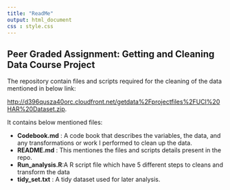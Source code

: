 ```yaml
---
title: "ReadMe"
output: html_document
css : style.css
---
```


## **Peer Graded Assignment: Getting and Cleaning Data Course Project**

The repository contain files and scripts required for the cleaning of
the data mentioned in below link:

<http://d396qusza40orc.cloudfront.net/getdata%2Fprojectfiles%2FUCI%20HAR%20Dataset.zip>.

It contains below mentioned files:

-   **Codebook.md** : A code book that describes the variables, the
    data, and any transformations or work I performed to clean up the
    data.
-   **README.md** : This mentiones the files and scripts details
    present in the repo.
-   **Run\_analysis.R**:A R script file which have 5 different steps to
    cleans and transform the data
-   **tidy\_set.txt** : A tidy dataset used for later analysis.
